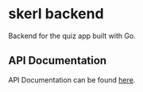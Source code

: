 # skerl backend

Backend for the quiz app built with Go.

## API Documentation

API Documentation can be found [here](https://documenter.getpostman.com/view/10371245/TzCV3QN8).
